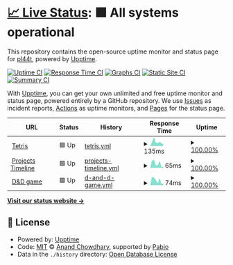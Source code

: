 # [📈 Live Status](https://pl44t.github.io/pl44t-upptime): <!--live status--> **🟩 All systems operational**

This repository contains the open-source uptime monitor and status page for [pl44t](https://pl44t.github.io/pl44t-upptime), powered by [Upptime](https://github.com/upptime/upptime).

[![Uptime CI](https://github.com/pl44t/pl44t-upptime/workflows/Uptime%20CI/badge.svg)](https://github.com/pl44t/pl44t-upptime/actions?query=workflow%3A%22Uptime+CI%22)
[![Response Time CI](https://github.com/pl44t/pl44t-upptime/workflows/Response%20Time%20CI/badge.svg)](https://github.com/pl44t/pl44t-upptime/actions?query=workflow%3A%22Response+Time+CI%22)
[![Graphs CI](https://github.com/pl44t/pl44t-upptime/workflows/Graphs%20CI/badge.svg)](https://github.com/pl44t/pl44t-upptime/actions?query=workflow%3A%22Graphs+CI%22)
[![Static Site CI](https://github.com/pl44t/pl44t-upptime/workflows/Static%20Site%20CI/badge.svg)](https://github.com/pl44t/pl44t-upptime/actions?query=workflow%3A%22Static+Site+CI%22)
[![Summary CI](https://github.com/pl44t/pl44t-upptime/workflows/Summary%20CI/badge.svg)](https://github.com/pl44t/pl44t-upptime/actions?query=workflow%3A%22Summary+CI%22)

With [Upptime](https://upptime.js.org), you can get your own unlimited and free uptime monitor and status page, powered entirely by a GitHub repository. We use [Issues](https://github.com/pl44t/pl44t-upptime/issues) as incident reports, [Actions](https://github.com/pl44t/pl44t-upptime/actions) as uptime monitors, and [Pages](https://pl44t.github.io/pl44t-upptime) for the status page.

<!--start: status pages-->
<!-- This summary is generated by Upptime (https://github.com/upptime/upptime) -->
<!-- Do not edit this manually, your changes will be overwritten -->
<!-- prettier-ignore -->
| URL | Status | History | Response Time | Uptime |
| --- | ------ | ------- | ------------- | ------ |
| <img alt="" src="https://icons.duckduckgo.com/ip3/pl44t.github.io.ico" height="13"> [Tetris](https://pl44t.github.io/Tetris/) | 🟩 Up | [tetris.yml](https://github.com/pl44t/pl44t-upptime/commits/HEAD/history/tetris.yml) | <details><summary><img alt="Response time graph" src="./graphs/tetris/response-time-week.png" height="20"> 135ms</summary><br><a href="https://pl44t.github.io/pl44t-upptime/history/tetris"><img alt="Response time 92" src="https://img.shields.io/endpoint?url=https%3A%2F%2Fraw.githubusercontent.com%2Fpl44t%2Fpl44t-upptime%2FHEAD%2Fapi%2Ftetris%2Fresponse-time.json"></a><br><a href="https://pl44t.github.io/pl44t-upptime/history/tetris"><img alt="24-hour response time 63" src="https://img.shields.io/endpoint?url=https%3A%2F%2Fraw.githubusercontent.com%2Fpl44t%2Fpl44t-upptime%2FHEAD%2Fapi%2Ftetris%2Fresponse-time-day.json"></a><br><a href="https://pl44t.github.io/pl44t-upptime/history/tetris"><img alt="7-day response time 135" src="https://img.shields.io/endpoint?url=https%3A%2F%2Fraw.githubusercontent.com%2Fpl44t%2Fpl44t-upptime%2FHEAD%2Fapi%2Ftetris%2Fresponse-time-week.json"></a><br><a href="https://pl44t.github.io/pl44t-upptime/history/tetris"><img alt="30-day response time 116" src="https://img.shields.io/endpoint?url=https%3A%2F%2Fraw.githubusercontent.com%2Fpl44t%2Fpl44t-upptime%2FHEAD%2Fapi%2Ftetris%2Fresponse-time-month.json"></a><br><a href="https://pl44t.github.io/pl44t-upptime/history/tetris"><img alt="1-year response time 92" src="https://img.shields.io/endpoint?url=https%3A%2F%2Fraw.githubusercontent.com%2Fpl44t%2Fpl44t-upptime%2FHEAD%2Fapi%2Ftetris%2Fresponse-time-year.json"></a></details> | <details><summary><a href="https://pl44t.github.io/pl44t-upptime/history/tetris">100.00%</a></summary><a href="https://pl44t.github.io/pl44t-upptime/history/tetris"><img alt="All-time uptime 100.00%" src="https://img.shields.io/endpoint?url=https%3A%2F%2Fraw.githubusercontent.com%2Fpl44t%2Fpl44t-upptime%2FHEAD%2Fapi%2Ftetris%2Fuptime.json"></a><br><a href="https://pl44t.github.io/pl44t-upptime/history/tetris"><img alt="24-hour uptime 100.00%" src="https://img.shields.io/endpoint?url=https%3A%2F%2Fraw.githubusercontent.com%2Fpl44t%2Fpl44t-upptime%2FHEAD%2Fapi%2Ftetris%2Fuptime-day.json"></a><br><a href="https://pl44t.github.io/pl44t-upptime/history/tetris"><img alt="7-day uptime 100.00%" src="https://img.shields.io/endpoint?url=https%3A%2F%2Fraw.githubusercontent.com%2Fpl44t%2Fpl44t-upptime%2FHEAD%2Fapi%2Ftetris%2Fuptime-week.json"></a><br><a href="https://pl44t.github.io/pl44t-upptime/history/tetris"><img alt="30-day uptime 100.00%" src="https://img.shields.io/endpoint?url=https%3A%2F%2Fraw.githubusercontent.com%2Fpl44t%2Fpl44t-upptime%2FHEAD%2Fapi%2Ftetris%2Fuptime-month.json"></a><br><a href="https://pl44t.github.io/pl44t-upptime/history/tetris"><img alt="1-year uptime 100.00%" src="https://img.shields.io/endpoint?url=https%3A%2F%2Fraw.githubusercontent.com%2Fpl44t%2Fpl44t-upptime%2FHEAD%2Fapi%2Ftetris%2Fuptime-year.json"></a></details>
| <img alt="" src="https://icons.duckduckgo.com/ip3/pl44t.github.io.ico" height="13"> [Projects Timeline](https://pl44t.github.io/projects-timeline/) | 🟩 Up | [projects-timeline.yml](https://github.com/pl44t/pl44t-upptime/commits/HEAD/history/projects-timeline.yml) | <details><summary><img alt="Response time graph" src="./graphs/projects-timeline/response-time-week.png" height="20"> 65ms</summary><br><a href="https://pl44t.github.io/pl44t-upptime/history/projects-timeline"><img alt="Response time 50" src="https://img.shields.io/endpoint?url=https%3A%2F%2Fraw.githubusercontent.com%2Fpl44t%2Fpl44t-upptime%2FHEAD%2Fapi%2Fprojects-timeline%2Fresponse-time.json"></a><br><a href="https://pl44t.github.io/pl44t-upptime/history/projects-timeline"><img alt="24-hour response time 19" src="https://img.shields.io/endpoint?url=https%3A%2F%2Fraw.githubusercontent.com%2Fpl44t%2Fpl44t-upptime%2FHEAD%2Fapi%2Fprojects-timeline%2Fresponse-time-day.json"></a><br><a href="https://pl44t.github.io/pl44t-upptime/history/projects-timeline"><img alt="7-day response time 65" src="https://img.shields.io/endpoint?url=https%3A%2F%2Fraw.githubusercontent.com%2Fpl44t%2Fpl44t-upptime%2FHEAD%2Fapi%2Fprojects-timeline%2Fresponse-time-week.json"></a><br><a href="https://pl44t.github.io/pl44t-upptime/history/projects-timeline"><img alt="30-day response time 48" src="https://img.shields.io/endpoint?url=https%3A%2F%2Fraw.githubusercontent.com%2Fpl44t%2Fpl44t-upptime%2FHEAD%2Fapi%2Fprojects-timeline%2Fresponse-time-month.json"></a><br><a href="https://pl44t.github.io/pl44t-upptime/history/projects-timeline"><img alt="1-year response time 50" src="https://img.shields.io/endpoint?url=https%3A%2F%2Fraw.githubusercontent.com%2Fpl44t%2Fpl44t-upptime%2FHEAD%2Fapi%2Fprojects-timeline%2Fresponse-time-year.json"></a></details> | <details><summary><a href="https://pl44t.github.io/pl44t-upptime/history/projects-timeline">100.00%</a></summary><a href="https://pl44t.github.io/pl44t-upptime/history/projects-timeline"><img alt="All-time uptime 100.00%" src="https://img.shields.io/endpoint?url=https%3A%2F%2Fraw.githubusercontent.com%2Fpl44t%2Fpl44t-upptime%2FHEAD%2Fapi%2Fprojects-timeline%2Fuptime.json"></a><br><a href="https://pl44t.github.io/pl44t-upptime/history/projects-timeline"><img alt="24-hour uptime 100.00%" src="https://img.shields.io/endpoint?url=https%3A%2F%2Fraw.githubusercontent.com%2Fpl44t%2Fpl44t-upptime%2FHEAD%2Fapi%2Fprojects-timeline%2Fuptime-day.json"></a><br><a href="https://pl44t.github.io/pl44t-upptime/history/projects-timeline"><img alt="7-day uptime 100.00%" src="https://img.shields.io/endpoint?url=https%3A%2F%2Fraw.githubusercontent.com%2Fpl44t%2Fpl44t-upptime%2FHEAD%2Fapi%2Fprojects-timeline%2Fuptime-week.json"></a><br><a href="https://pl44t.github.io/pl44t-upptime/history/projects-timeline"><img alt="30-day uptime 100.00%" src="https://img.shields.io/endpoint?url=https%3A%2F%2Fraw.githubusercontent.com%2Fpl44t%2Fpl44t-upptime%2FHEAD%2Fapi%2Fprojects-timeline%2Fuptime-month.json"></a><br><a href="https://pl44t.github.io/pl44t-upptime/history/projects-timeline"><img alt="1-year uptime 100.00%" src="https://img.shields.io/endpoint?url=https%3A%2F%2Fraw.githubusercontent.com%2Fpl44t%2Fpl44t-upptime%2FHEAD%2Fapi%2Fprojects-timeline%2Fuptime-year.json"></a></details>
| <img alt="" src="https://icons.duckduckgo.com/ip3/pl44t.github.io.ico" height="13"> [D&D game](https://pl44t.github.io/browser-d-d-game/) | 🟩 Up | [d-and-d-game.yml](https://github.com/pl44t/pl44t-upptime/commits/HEAD/history/d-and-d-game.yml) | <details><summary><img alt="Response time graph" src="./graphs/d-and-d-game/response-time-week.png" height="20"> 74ms</summary><br><a href="https://pl44t.github.io/pl44t-upptime/history/d-and-d-game"><img alt="Response time 49" src="https://img.shields.io/endpoint?url=https%3A%2F%2Fraw.githubusercontent.com%2Fpl44t%2Fpl44t-upptime%2FHEAD%2Fapi%2Fd-and-d-game%2Fresponse-time.json"></a><br><a href="https://pl44t.github.io/pl44t-upptime/history/d-and-d-game"><img alt="24-hour response time 24" src="https://img.shields.io/endpoint?url=https%3A%2F%2Fraw.githubusercontent.com%2Fpl44t%2Fpl44t-upptime%2FHEAD%2Fapi%2Fd-and-d-game%2Fresponse-time-day.json"></a><br><a href="https://pl44t.github.io/pl44t-upptime/history/d-and-d-game"><img alt="7-day response time 74" src="https://img.shields.io/endpoint?url=https%3A%2F%2Fraw.githubusercontent.com%2Fpl44t%2Fpl44t-upptime%2FHEAD%2Fapi%2Fd-and-d-game%2Fresponse-time-week.json"></a><br><a href="https://pl44t.github.io/pl44t-upptime/history/d-and-d-game"><img alt="30-day response time 53" src="https://img.shields.io/endpoint?url=https%3A%2F%2Fraw.githubusercontent.com%2Fpl44t%2Fpl44t-upptime%2FHEAD%2Fapi%2Fd-and-d-game%2Fresponse-time-month.json"></a><br><a href="https://pl44t.github.io/pl44t-upptime/history/d-and-d-game"><img alt="1-year response time 49" src="https://img.shields.io/endpoint?url=https%3A%2F%2Fraw.githubusercontent.com%2Fpl44t%2Fpl44t-upptime%2FHEAD%2Fapi%2Fd-and-d-game%2Fresponse-time-year.json"></a></details> | <details><summary><a href="https://pl44t.github.io/pl44t-upptime/history/d-and-d-game">100.00%</a></summary><a href="https://pl44t.github.io/pl44t-upptime/history/d-and-d-game"><img alt="All-time uptime 100.00%" src="https://img.shields.io/endpoint?url=https%3A%2F%2Fraw.githubusercontent.com%2Fpl44t%2Fpl44t-upptime%2FHEAD%2Fapi%2Fd-and-d-game%2Fuptime.json"></a><br><a href="https://pl44t.github.io/pl44t-upptime/history/d-and-d-game"><img alt="24-hour uptime 100.00%" src="https://img.shields.io/endpoint?url=https%3A%2F%2Fraw.githubusercontent.com%2Fpl44t%2Fpl44t-upptime%2FHEAD%2Fapi%2Fd-and-d-game%2Fuptime-day.json"></a><br><a href="https://pl44t.github.io/pl44t-upptime/history/d-and-d-game"><img alt="7-day uptime 100.00%" src="https://img.shields.io/endpoint?url=https%3A%2F%2Fraw.githubusercontent.com%2Fpl44t%2Fpl44t-upptime%2FHEAD%2Fapi%2Fd-and-d-game%2Fuptime-week.json"></a><br><a href="https://pl44t.github.io/pl44t-upptime/history/d-and-d-game"><img alt="30-day uptime 100.00%" src="https://img.shields.io/endpoint?url=https%3A%2F%2Fraw.githubusercontent.com%2Fpl44t%2Fpl44t-upptime%2FHEAD%2Fapi%2Fd-and-d-game%2Fuptime-month.json"></a><br><a href="https://pl44t.github.io/pl44t-upptime/history/d-and-d-game"><img alt="1-year uptime 100.00%" src="https://img.shields.io/endpoint?url=https%3A%2F%2Fraw.githubusercontent.com%2Fpl44t%2Fpl44t-upptime%2FHEAD%2Fapi%2Fd-and-d-game%2Fuptime-year.json"></a></details>

<!--end: status pages-->

[**Visit our status website →**](https://pl44t.github.io/pl44t-upptime)

## 📄 License

- Powered by: [Upptime](https://github.com/upptime/upptime)
- Code: [MIT](./LICENSE) © [Anand Chowdhary](https://anandchowdhary.com), supported by [Pabio](https://pabio.com)
- Data in the `./history` directory: [Open Database License](https://opendatacommons.org/licenses/odbl/1-0/)

